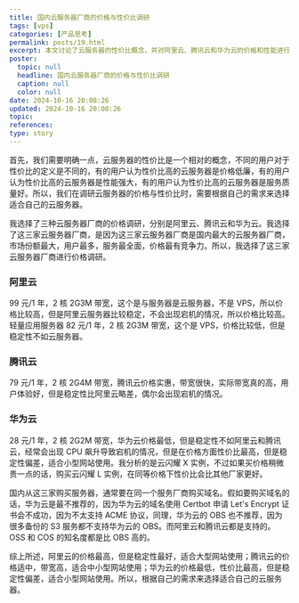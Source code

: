 ```yaml
---
title: 国内云服务器厂商的价格与性价比调研
tags: [vps]
categories: [产品思考]
permalink: posts/19.html
excerpt: 本文讨论了云服务器的性价比概念，并对阿里云、腾讯云和华为云的价格和性能进行了调研比较。
poster:
  topic: null
  headline: 国内云服务器厂商的价格与性价比调研
  caption: null
  color: null
date: 2024-10-16 20:08:26
updated: 2024-10-16 20:08:26
topic:
references:
type: story
---
```


首先，我们需要明确一点，云服务器的性价比是一个相对的概念，不同的用户对于性价比的定义是不同的，有的用户认为性价比高的云服务器是价格低廉，有的用户认为性价比高的云服务器是性能强大，有的用户认为性价比高的云服务器是服务质量好。所以，我们在调研云服务器的价格与性价比时，需要根据自己的需求来选择适合自己的云服务器。

我选择了三种云服务器厂商的价格调研，分别是阿里云、腾讯云和华为云。我选择了这三家云服务器厂商，是因为这三家云服务器厂商是国内最大的云服务器厂商，市场份额最大，用户最多，服务最全面，价格最有竞争力。所以，我选择了这三家云服务器厂商进行价格调研。

### 阿里云

99 元/1 年，2 核 2G3M 带宽，这个是与服务器是云服务器，不是 VPS，所以价格比较高，但是阿里云服务器比较稳定，不会出现宕机的情况，所以价格比较高。轻量应用服务器 82 元/1 年，2 核 2G3M 带宽，这个是 VPS，价格比较低，但是稳定性不如云服务器。

### 腾讯云

79 元/1 年，2 核 2G4M 带宽，腾讯云价格实惠，带宽很快，实际带宽真的高，用户体验好，但是稳定性比阿里云略差，偶尔会出现宕机的情况。

### 华为云

28 元/1 年，2 核 2G2M 带宽，华为云价格最低，但是稳定性不如阿里云和腾讯云，经常会出现 CPU 飙升导致宕机的情况，但是在价格方面性价比最高，但是稳定性偏差，适合小型网站使用。我分析的是云闪耀 X 实例，不过如果买价格稍微贵一点的话，购买云闪耀 L 实例，在同等价格下性价比会比其他厂家更好。

国内从这三家购买服务器，通常要在同一个服务厂商购买域名。假如要购买域名的话，华为云是最不推荐的，因为华为云的域名使用 Certbot 申请 Let's Encrypt 证书会不成功，因为不太支持 ACME 协议，同理，华为云的 OBS 也不推荐，因为很多备份的 S3 服务都不支持华为云的 OBS。而阿里云和腾讯云都是支持的。OSS 和 COS 的知名度都是比 OBS 高的。

综上所述，阿里云的价格最高，但是稳定性最好，适合大型网站使用；腾讯云的价格适中，带宽高，适合中小型网站使用；华为云的价格最低，性价比最高，但是稳定性偏差，适合小型网站使用。所以，根据自己的需求来选择适合自己的云服务器。
